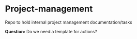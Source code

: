 # Project-management
Repo to hold internal project management documentation/tasks

**Question:** Do we need a template for actions?
